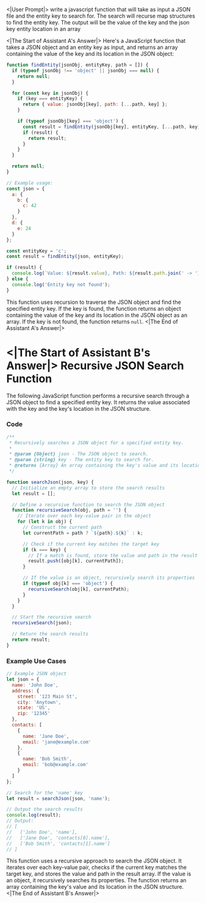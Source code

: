<|User Prompt|>
write a javascript function that will take as input a JSON file and the entity key to search for.  The search will recurse map structures to find the entity key. The output will be the value of the key and the json key  entity location in an array

<|The Start of Assistant A's Answer|>
Here's a JavaScript function that takes a JSON object and an entity key as input, and returns an array containing the value of the key and its location in the JSON object:

```javascript
function findEntity(jsonObj, entityKey, path = []) {
  if (typeof jsonObj !== 'object' || jsonObj === null) {
    return null;
  }

  for (const key in jsonObj) {
    if (key === entityKey) {
      return { value: jsonObj[key], path: [...path, key] };
    }

    if (typeof jsonObj[key] === 'object') {
      const result = findEntity(jsonObj[key], entityKey, [...path, key]);
      if (result) {
        return result;
      }
    }
  }

  return null;
}

// Example usage:
const json = {
  a: {
    b: {
      c: 42
    }
  },
  d: {
    e: 24
  }
};

const entityKey = 'c';
const result = findEntity(json, entityKey);

if (result) {
  console.log(`Value: ${result.value}, Path: ${result.path.join(' -> ')}`);
} else {
  console.log('Entity key not found');
}
```

This function uses recursion to traverse the JSON object and find the specified entity key. If the key is found, the function returns an object containing the value of the key and its location in the JSON object as an array. If the key is not found, the function returns `null`.
<|The End of Assistant A's Answer|>

<|The Start of Assistant B's Answer|>
**Recursive JSON Search Function**
=====================================

The following JavaScript function performs a recursive search through a JSON object to find a specified entity key. It returns the value associated with the key and the key's location in the JSON structure.

### Code

```javascript
/**
 * Recursively searches a JSON object for a specified entity key.
 *
 * @param {Object} json - The JSON object to search.
 * @param {string} key - The entity key to search for.
 * @returns {Array} An array containing the key's value and its location in the JSON structure.
 */

function searchJson(json, key) {
  // Initialize an empty array to store the search results
  let result = [];

  // Define a recursive function to search the JSON object
  function recursiveSearch(obj, path = '') {
    // Iterate over each key-value pair in the object
    for (let k in obj) {
      // Construct the current path
      let currentPath = path ? `${path}.${k}` : k;

      // Check if the current key matches the target key
      if (k === key) {
        // If a match is found, store the value and path in the result array
        result.push([obj[k], currentPath]);
      }

      // If the value is an object, recursively search its properties
      if (typeof obj[k] === 'object') {
        recursiveSearch(obj[k], currentPath);
      }
    }
  }

  // Start the recursive search
  recursiveSearch(json);

  // Return the search results
  return result;
}
```

### Example Use Cases

```javascript
// Example JSON object
let json = {
  name: 'John Doe',
  address: {
    street: '123 Main St',
    city: 'Anytown',
    state: 'US',
    zip: '12345'
  },
  contacts: [
    {
      name: 'Jane Doe',
      email: 'jane@example.com'
    },
    {
      name: 'Bob Smith',
      email: 'bob@example.com'
    }
  ]
};

// Search for the 'name' key
let result = searchJson(json, 'name');

// Output the search results
console.log(result);
// Output:
// [
//   ['John Doe', 'name'],
//   ['Jane Doe', 'contacts[0].name'],
//   ['Bob Smith', 'contacts[1].name']
// ]
```

This function uses a recursive approach to search the JSON object. It iterates over each key-value pair, checks if the current key matches the target key, and stores the value and path in the result array. If the value is an object, it recursively searches its properties. The function returns an array containing the key's value and its location in the JSON structure.
<|The End of Assistant B's Answer|>